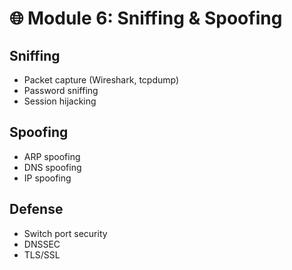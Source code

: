 # 🌐 Module 6: Sniffing & Spoofing

## Sniffing
- Packet capture (Wireshark, tcpdump)
- Password sniffing
- Session hijacking

## Spoofing
- ARP spoofing
- DNS spoofing
- IP spoofing

## Defense
- Switch port security
- DNSSEC
- TLS/SSL
